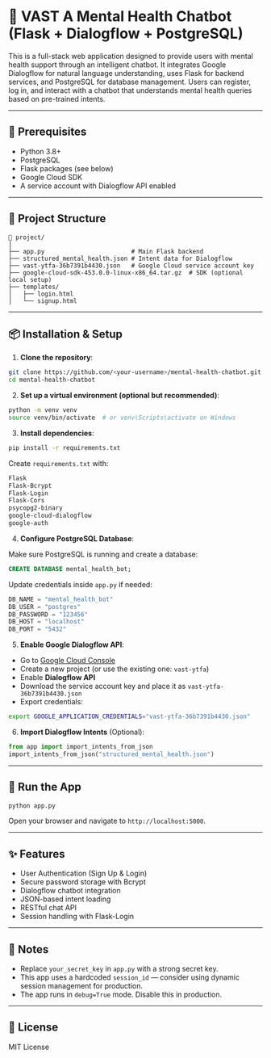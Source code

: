 # 🧠  VAST A Mental Health Chatbot (Flask + Dialogflow + PostgreSQL)

This is a full-stack web application designed to provide users with mental health support through an intelligent chatbot. It integrates Google Dialogflow for natural language understanding, uses Flask for backend services, and PostgreSQL for database management. Users can register, log in, and interact with a chatbot that understands mental health queries based on pre-trained intents.

---

## 🔧 Prerequisites

- Python 3.8+
- PostgreSQL
- Flask packages (see below)
- Google Cloud SDK
- A service account with Dialogflow API enabled

---

## 📂 Project Structure

```
📁 project/
│
├── app.py                        # Main Flask backend
├── structured_mental_health.json # Intent data for Dialogflow
├── vast-ytfa-36b7391b4430.json   # Google Cloud service account key
├── google-cloud-sdk-453.0.0-linux-x86_64.tar.gz  # SDK (optional local setup)
├── templates/
│   ├── login.html
│   └── signup.html
```

---

## 📦 Installation & Setup

1. **Clone the repository**:

```bash
git clone https://github.com/<your-username>/mental-health-chatbot.git
cd mental-health-chatbot
```

2. **Set up a virtual environment (optional but recommended)**:

```bash
python -m venv venv
source venv/bin/activate  # or venv\Scripts\activate on Windows
```

3. **Install dependencies**:

```bash
pip install -r requirements.txt
```

Create `requirements.txt` with:

```txt
Flask
Flask-Bcrypt
Flask-Login
Flask-Cors
psycopg2-binary
google-cloud-dialogflow
google-auth
```

4. **Configure PostgreSQL Database**:

Make sure PostgreSQL is running and create a database:

```sql
CREATE DATABASE mental_health_bot;
```

Update credentials inside `app.py` if needed:

```python
DB_NAME = "mental_health_bot"
DB_USER = "postgres"
DB_PASSWORD = "123456"
DB_HOST = "localhost"
DB_PORT = "5432"
```

5. **Enable Google Dialogflow API**:

- Go to [Google Cloud Console](https://console.cloud.google.com/)
- Create a new project (or use the existing one: `vast-ytfa`)
- Enable **Dialogflow API**
- Download the service account key and place it as `vast-ytfa-36b7391b4430.json`
- Export credentials:

```bash
export GOOGLE_APPLICATION_CREDENTIALS="vast-ytfa-36b7391b4430.json"
```

6. **Import Dialogflow Intents** (Optional):

```python
from app import import_intents_from_json
import_intents_from_json("structured_mental_health.json")
```

---

## 🚀 Run the App

```bash
python app.py
```

Open your browser and navigate to `http://localhost:5000`.

---

## ✨ Features

- User Authentication (Sign Up & Login)
- Secure password storage with Bcrypt
- Dialogflow chatbot integration
- JSON-based intent loading
- RESTful chat API
- Session handling with Flask-Login

---

## 🔐 Notes

- Replace `your_secret_key` in `app.py` with a strong secret key.
- This app uses a hardcoded `session_id` — consider using dynamic session management for production.
- The app runs in `debug=True` mode. Disable this in production.

---

## 📄 License

MIT License

